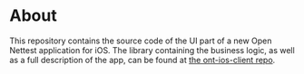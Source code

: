 # About

This repository contains the source code of the UI part of a new Open Nettest application for iOS.
The library containing the business logic, as well as a full description of the app, can be found at [the ont-ios-client repo](https://github.com/specure/ont-ios-client).
